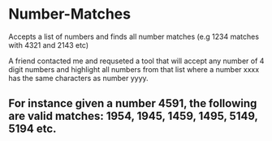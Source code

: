 # Number-Matches
 Accepts a list of numbers and finds all number matches (e.g 1234 matches with 4321 and 2143 etc)

A friend contacted me and requseted a tool that will accept any number of 4 digit numbers and highlight all numbers from that list where a number xxxx has the same characters as number yyyy.
## For instance given a number 4591, the following are valid matches: 1954, 1945, 1459, 1495, 5149, 5194 etc.
